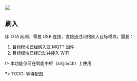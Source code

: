 ![](https://ws1.sinaimg.cn/large/007fN5Xegy1fww7jiujsbj30vk0ep3z5.jpg)

## 刷入



即 OTA 网刷，需要 USB 连接，直接通过网络刷入目标模块，需要：

1. 目标模块已经刷入过 MQTT 固件
2. 目标模块已经启动并接入 WiFi

!> 本功能仅可在智能中枢（airijia/ctl）上使用

?> TODO: 等待配图